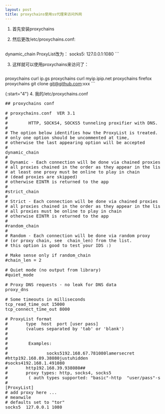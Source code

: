 ```yaml
---
layout: post
title: proxychains使用ss代理来访问外网
---
```


1. 首先安装proxychains

2. 然后更改/etc/proxychains.conf:

    ```bash
dynamic_chain
ProxyList改为： socks5: 127.0.0.1:1080
    ```

3. 这样就可以使用proxychains来访问了：

    ```bash
proxychains curl ip.gs
proxychains curl myip.ipip.net
proxychains firefox
proxychains git clone git@github.com:xxx
    ```

{:start="4"}
4. 我的/etc/proxychains.conf	

<pre>
## proxychains conf 

# proxychains.conf  VER 3.1
#
#        HTTP, SOCKS4, SOCKS5 tunneling proxifier with DNS.
#
# The option below identifies how the ProxyList is treated.
# only one option should be uncommented at time,
# otherwise the last appearing option will be accepted
#
dynamic_chain
#
# Dynamic - Each connection will be done via chained proxies
# all proxies chained in the order as they appear in the list
# at least one proxy must be online to play in chain
# (dead proxies are skipped)
# otherwise EINTR is returned to the app
#
#strict_chain
#
# Strict - Each connection will be done via chained proxies
# all proxies chained in the order as they appear in the list
# all proxies must be online to play in chain
# otherwise EINTR is returned to the app
#
#random_chain
#
# Random - Each connection will be done via random proxy
# (or proxy chain, see  chain_len) from the list.
# this option is good to test your IDS :)

# Make sense only if random_chain
#chain_len = 2

# Quiet mode (no output from library)
#quiet_mode

# Proxy DNS requests - no leak for DNS data
proxy_dns 

# Some timeouts in milliseconds
tcp_read_time_out 15000
tcp_connect_time_out 8000

# ProxyList format
#       type  host  port [user pass]
#       (values separated by 'tab' or 'blank')
#
#
#        Examples:
#
#            	socks5192.168.67.781080lamersecret
#http192.168.89.38080justuhidden
#socks4192.168.1.491080
#       http192.168.39.938080##
#       proxy types: http, socks4, socks5
#        ( auth types supported: "basic"-http  "user/pass"-socks )
#
[ProxyList]
# add proxy here ...
# meanwile
# defaults set to "tor"
socks5 	127.0.0.1 1080
</pre>
